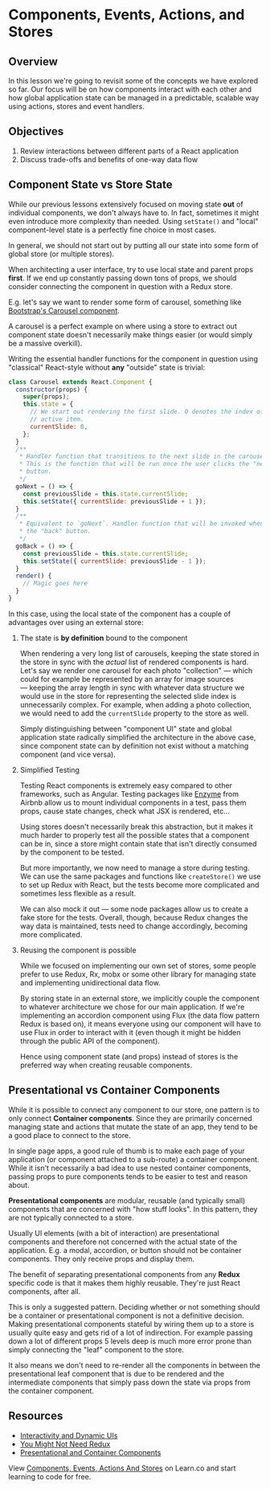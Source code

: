 # Components, Events, Actions, and Stores

## Overview

In this lesson we're going to revisit some of the concepts we have explored so
far. Our focus will be on how components interact with each other and how global
application state can be managed in a predictable, scalable way using actions,
stores and event handlers.

## Objectives

1. Review interactions between different parts of a React application
2. Discuss trade-offs and benefits of one-way data flow

## Component State vs Store State

While our previous lessons extensively focused on moving state **out** of
individual components, we don't always have to. In fact, sometimes it might even
introduce more complexity than needed. Using `setState()` and "local"
component-level state is a perfectly fine choice in most cases.

In general, we should not start out by putting all our state into some form of
global store (or multiple stores).

When architecting a user interface, try to use local state and parent props
**first**. If we end up constantly passing down tons of props, we should
consider connecting the component in question with a Redux store.

E.g. let's say we want to render some form of carousel, something like
[Bootstrap's Carousel component](https://getbootstrap.com/docs/4.0/components/carousel/).

A carousel is a perfect example on where using a store to extract out component
state doesn't necessarily make things easier (or would simply be a massive
overkill).

Writing the essential handler functions for the component in question using
"classical" React-style without **any** "outside" state is trivial:

```js
class Carousel extends React.Component {
  constructor(props) {
    super(props);
    this.state = {
      // We start out rendering the first slide. 0 denotes the index of the
      // active item.
      currentSlide: 0,
    };
  }
  /**
   * Handler function that transitions to the next slide in the carousel.
   * This is the function that will be run once the user clicks the "next"
   * button.
   */
  goNext = () => {
    const previousSlide = this.state.currentSlide;
    this.setState({ currentSlide: previousSlide + 1 });
  }
  /**
   * Equivalent to `goNext`. Handler function that will be invoked when clicking
   * the "back" button.
   */
  goBack = () => {
    const previousSlide = this.state.currentSlide;
    this.setState({ currentSlide: previousSlide - 1 });
  }
  render() {
    // Magic goes here
  }
}
```

In this case, using the local state of the component has a couple of advantages
over using an external store:

1. The state is **by definition** bound to the component

   When rendering a very long list of carousels, keeping the state stored in the
   store in sync with the _actual_ list of rendered components is hard. Let's
   say we render one carousel for each photo "collection" — which could for
   example be represented by an array for image sources — keeping the array
   length in sync with whatever data structure we would use in the store for
   representing the selected slide index is unnecessarily complex. For example,
   when adding a photo collection, we would need to add the `currentSlide`
   property to the store as well.

   Simply distinguishing between "component UI" state and global application
   state radically simplified the architecture in the above case, since
   component state can by definition not exist without a matching component (and
   vice versa).

2. Simplified Testing

   Testing React components is extremely easy compared to other frameworks, such
   as Angular. Testing packages like [Enzyme][] from Airbnb allow us to mount
   individual components in a test, pass them props, cause state changes, check
   what JSX is rendered, etc...

   [Enzyme]: https://airbnb.io/enzyme/

   Using stores doesn't necessarily break this abstraction, but it makes it much
   harder to properly test all the possible states that a component can be in,
   since a store might contain state that isn't directly consumed by the
   component to be tested.

   But more importantly, we now need to manage a store during testing. We can
   use the same packages and functions like `createStore()` we use to set up
   Redux with React, but the tests become more complicated and sometimes less
   flexible as a result.

   We can also mock it out &mdash; some node packages allow us to create a fake
   store for the tests. Overall, though, because Redux changes the way data is
   maintained, tests need to change accordingly, becoming more complicated.

3. Reusing the component is possible

   While we focused on implementing our own set of stores, some people prefer
   to use Redux, Rx, mobx or some other library for managing state and
   implementing unidirectional data flow.

   By storing state in an external store, we implicitly couple the component to
   whatever architecture we chose for our main application. If we're
   implementing an accordion component using Flux (the data flow pattern Redux
   is based on), it means everyone using our component will have to use Flux in
   order to interact with it (even though it might be hidden through the public
   API of the component).

   Hence using component state (and props) instead of stores is the preferred
   way when creating reusable components.

## Presentational vs Container Components

While it is possible to connect any component to our store, one pattern is to
only connect **Container components**. Since they are primarily concerned
managing state and actions that mutate the state of an app, they tend to be a
good place to connect to the store.

In single page apps, a good rule of thumb is to make each page of your
application (or component attached to a sub-route) a container component. While
it isn't necessarily a bad idea to use nested container components, passing
props to pure components tends to be easier to test and reason about.

**Presentational components** are modular, reusable (and typically small)
components that are concerned with "how stuff looks". In this pattern, they are
not typically connected to a store.

Usually UI elements (with a bit of interaction) are presentational components
and therefore not concerned with the actual state of the application. E.g. a
modal, accordion, or button should not be container components. They only
receive props and display them.

The benefit of separating presentational components from any __Redux__ specific
code is that it makes them highly reusable. They're just React components, after
all.

This is only a suggested pattern. Deciding whether or not something should be a
container or presentational component is not a definitive decision. Making
presentational components stateful by wiring them up to a store is usually quite
easy and gets rid of a lot of indirection. For example passing down a lot of
different props 5 levels deep is much more error prone than simply connecting
the "leaf" component to the store.

It also means we don't need to re-render all the components in between the
presentational leaf component that is due to be rendered and the intermediate
components that simply pass down the state via props from the container
component.

## Resources

- [Interactivity and Dynamic UIs](https://facebook.github.io/react/docs/interactivity-and-dynamic-uis.html)
- [You Might Not Need Redux](https://medium.com/@dan_abramov/you-might-not-need-redux-be46360cf367#.7v3xs9al2)
- [Presentational and Container Components](https://medium.com/@dan_abramov/smart-and-dumb-components-7ca2f9a7c7d0#.jp0dni40i)

<p class='util--hide'>View <a href='https://learn.co/lessons/react-components-events-actions-and-stores'>Components, Events, Actions And Stores</a> on Learn.co and start learning to code for free.</p>
